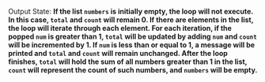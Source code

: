 Output State: **If the list `numbers` is initially empty, the loop will not execute. In this case, `total` and `count` will remain 0. If there are elements in the list, the loop will iterate through each element. For each iteration, if the popped `num` is greater than 1, `total` will be updated by adding `num` and `count` will be incremented by 1. If `num` is less than or equal to 1, a message will be printed and `total` and `count` will remain unchanged. After the loop finishes, `total` will hold the sum of all numbers greater than 1 in the list, `count` will represent the count of such numbers, and `numbers` will be empty.**